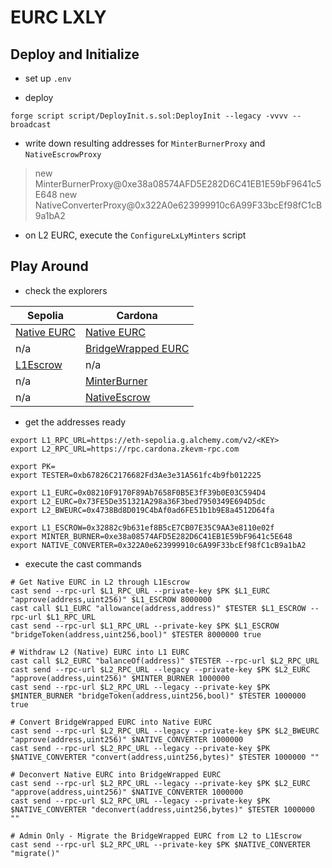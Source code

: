 # EURC LXLY

## Deploy and Initialize
- set up `.env`

- deploy
```
forge script script/DeployInit.s.sol:DeployInit --legacy -vvvv --broadcast
```

- write down resulting addresses for `MinterBurnerProxy` and `NativeEscrowProxy`
> new MinterBurnerProxy@0xe38a08574AFD5E282D6C41EB1E59bF9641c5E648
> new NativeConverterProxy@0x322A0e623999910c6A99F33bcEf98fC1cB9a1bA2

- on L2 EURC, execute the `ConfigureLxLyMinters` script

## Play Around
- check the explorers

| Sepolia | Cardona |
| ------- | ------- |
| [Native EURC](https://sepolia.etherscan.io/address/0x08210F9170F89Ab7658F0B5E3fF39b0E03C594D4) | [Native EURC](https://explorer-ui.cardona.zkevm-rpc.com/address/0x73FE5De351321A298a36F3bed7950349E694D5dc)| 
| n/a | [BridgeWrapped EURC](https://explorer-ui.cardona.zkevm-rpc.com/address/0x4738Bd8D019C4bAf0ad6FE51b1b9E8a4512D64fa) |
| [L1Escrow](https://sepolia.etherscan.io/address/0x32882c9b631ef8B5cE7CB07E35C9AA3e8110e02f) | n/a |
| n/a | [MinterBurner](https://explorer-ui.cardona.zkevm-rpc.com/address/0xe38a08574AFD5E282D6C41EB1E59bF9641c5E648) |
| n/a | [NativeEscrow](https://explorer-ui.cardona.zkevm-rpc.com/address/0x322A0e623999910c6A99F33bcEf98fC1cB9a1bA2) |

- get the addresses ready
```
export L1_RPC_URL=https://eth-sepolia.g.alchemy.com/v2/<KEY>
export L2_RPC_URL=https://rpc.cardona.zkevm-rpc.com

export PK=
export TESTER=0xb67826C2176682Fd3Ae3e31A561fc4b9fb012225

export L1_EURC=0x08210F9170F89Ab7658F0B5E3fF39b0E03C594D4
export L2_EURC=0x73FE5De351321A298a36F3bed7950349E694D5dc
export L2_BWEURC=0x4738Bd8D019C4bAf0ad6FE51b1b9E8a4512D64fa

export L1_ESCROW=0x32882c9b631ef8B5cE7CB07E35C9AA3e8110e02f
export MINTER_BURNER=0xe38a08574AFD5E282D6C41EB1E59bF9641c5E648
export NATIVE_CONVERTER=0x322A0e623999910c6A99F33bcEf98fC1cB9a1bA2
```

- execute the cast commands
```
# Get Native EURC in L2 through L1Escrow
cast send --rpc-url $L1_RPC_URL --private-key $PK $L1_EURC "approve(address,uint256)" $L1_ESCROW 8000000
cast call $L1_EURC "allowance(address,address)" $TESTER $L1_ESCROW --rpc-url $L1_RPC_URL
cast send --rpc-url $L1_RPC_URL --private-key $PK $L1_ESCROW "bridgeToken(address,uint256,bool)" $TESTER 8000000 true

# Withdraw L2 (Native) EURC into L1 EURC
cast call $L2_EURC "balanceOf(address)" $TESTER --rpc-url $L2_RPC_URL
cast send --rpc-url $L2_RPC_URL --legacy --private-key $PK $L2_EURC "approve(address,uint256)" $MINTER_BURNER 1000000
cast send --rpc-url $L2_RPC_URL --legacy --private-key $PK $MINTER_BURNER "bridgeToken(address,uint256,bool)" $TESTER 1000000 true

# Convert BridgeWrapped EURC into Native EURC
cast send --rpc-url $L2_RPC_URL --legacy --private-key $PK $L2_BWEURC "approve(address,uint256)" $NATIVE_CONVERTER 1000000
cast send --rpc-url $L2_RPC_URL --legacy --private-key $PK $NATIVE_CONVERTER "convert(address,uint256,bytes)" $TESTER 1000000 ""

# Deconvert Native EURC into BridgeWrapped EURC
cast send --rpc-url $L2_RPC_URL --legacy --private-key $PK $L2_EURC "approve(address,uint256)" $NATIVE_CONVERTER 1000000
cast send --rpc-url $L2_RPC_URL --legacy --private-key $PK $NATIVE_CONVERTER "deconvert(address,uint256,bytes)" $TESTER 1000000 ""

# Admin Only - Migrate the BridgeWrapped EURC from L2 to L1Escrow
cast send --rpc-url $L2_RPC_URL --private-key $PK $NATIVE_CONVERTER "migrate()"
```
